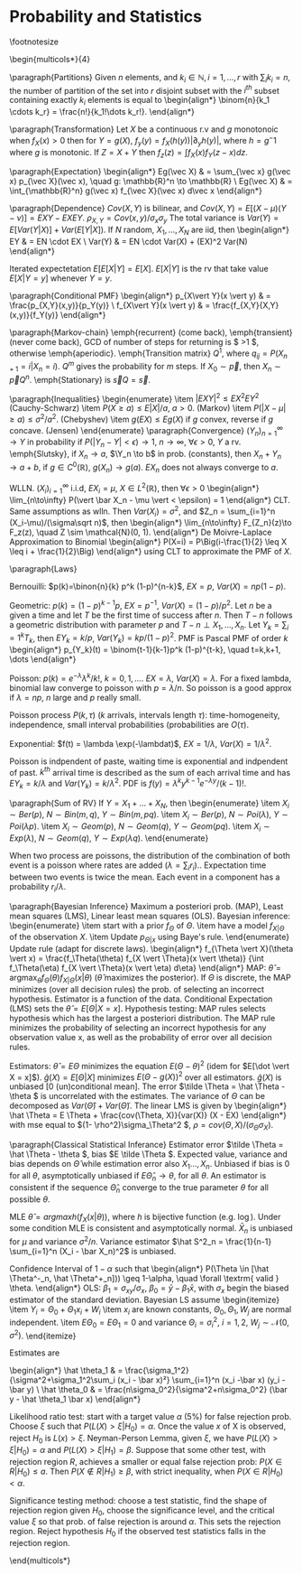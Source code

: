 # Probability and Statistics

\footnotesize

\begin{multicols*}{4}

\paragraph{Partitions}
Given $n$ elements, and $k_i \in \mathbb{N}, i=1, \dots, r$ with $\sum_i k_i = n$, the number
of partition of the set into $r$ disjoint subset with the $i^{th}$ subset
containing exactly $k_i$ elements is equal to
\begin{align*}
  \binom{n}{k_1 \cdots k_r} = \frac{n!}{k_1!\dots k_r!}.
\end{align*}

\paragraph{Transformation}
Let $X$ be a continuous r.v and $g$ monotonoic when $f_X(x) > 0$ then for
$Y=g(X)$, $f_y(y) = f_X(h(y))\vert \partial_yh(y)\vert$, where $h = g^-1$ where $g$
is monotonic. If $Z=X+Y$ then $f_z(z) = \int f_X(x)f_Y(z-x) dz$.

\paragraph{Expectation}
\begin{align*}
Eg(\vec X) & = \sum_{\vec x} g(\vec x) p_{\vec X}(\vec x), \quad g: \mathbb{R}^n \to \mathbb{R} \\
Eg(\vec X) & = \int_{\mathbb{R}^n} g(\vec x) f_{\vec X}(\vec x) d\vec x
\end{align*}

\paragraph{Dependence}
$Cov(X,Y)$ is bilinear, and $Cov(X,Y) = E[(X-\mu)(Y-\nu)] = EXY -
EXEY$. $\rho_{X,Y}=Cov(x,y)/\sigma_x\sigma_y$ The total variance is
$Var(Y) = E[Var(Y\vert X)] + Var(E[Y\vert X])$. If $N$ random,
$X_1, \dots, X_N$ are iid, then
\begin{align*}
  EY & = EN \cdot EX \\
  Var(Y) & = EN \cdot Var(X) + (EX)^2 Var(N)
\end{align*}

Iterated expectetation $E[E[X \vert Y] = E[X]$. $E[X\vert Y]$ is the rv that
take value $E[X \vert Y = y]$ whenever $Y=y$.

\paragraph{Conditional PMF}
\begin{align*}
p_{X\vert Y}(x \vert y) & = \frac{p_{X,Y}(x,y)}{p_Y(y)} \\
f_{X\vert Y}(x \vert y) & = \frac{f_{X,Y}{X,Y}(x,y)}{f_Y(y)}
\end{align*}

\paragraph{Markov-chain}
\emph{recurrent} (come back), \emph{transient} (never come back),
GCD of number of steps for returning is $ >1 $, otherwise \emph{aperiodic}.
\emph{Transition matrix} $Q^1$, where $q_{ij} = P(X_{n+1}=i\vert X_n =
i)$. $Q^m$ gives the probability for $m$ steps. If $X_0 \sim \vec p$, then
$X_n \sim \vec{p} Q^n$. \emph{Stationary} is $\vec sQ =  \vec s$.


\paragraph{Inequalities}
\begin{enumerate}
\item $\vert EXY \vert^2 \leq EX^2 EY^2$ (Cauchy-Schwarz)
\item $P(X \geq a) \leq E\vert X \vert / a$, $a> 0$. (Markov)
\item $P(\vert X-\mu \vert \geq a) \leq \sigma^2/a^2$. (Chebyshev)
\item $g(EX) \leq Eg(X)$ if $g$ convex, reverse if $g$ concave. (Jensen)
\end{enumerate}
\paragraph{Convergence}
$(Y_n)_{n=1}^\infty \to Y$ in probability if
$P(\vert Y_n - Y \vert < \epsilon) \to 1$, $n \to \infty$,
$\forall \epsilon > 0$, $Y$ a rv. \emph{Slutsky}, if $X_n \to a$, $\Y_n \to b$
in prob. (constants), then $X_n+Y_n \to a+b$, if $g\in C^0(\mathbb{R})$,
$g(X_n) \to g(a)$. $EX_n$ does not always converge to $a$.

WLLN. $(X_i)_{i=1}^\infty$ i.i.d, $EX_i = \mu$,
$X \in L^2(\mathbb{R})$, then $\forall \epsilon > 0$
\begin{align*}
\lim_{n\to\infty} P(\vert \bar X_n - \mu \vert < \epsilon) = 1
\end{align*}
CLT. Same assumptions as wlln. Then $Var(X_i) = \sigma^2$, and
$Z_n = \sum_{i=1}^n (X_i-\mu)/(\sigma\sqrt n)$, then
\begin{align*}
\lim_{n\to\infty} F_{Z_n}(z)\to F_z(z), \quad Z \sim \mathcal{N}(0, 1).
\end{align*}
De Moivre-Laplace Approximation to Binomial
\begin{align*}
  P(X=i) = P\Big(i-\frac{1}{2} \leq X \leq i + \frac{1}{2}\Big)
\end{align*}
using CLT to approximate the PMF of $X$.

\paragraph{Laws}

Bernouilli: $p(k)=\binon{n}{k} p^k (1-p)^{n-k}$, $EX=p$, $Var(X)=np(1-p)$.

Geometric: $p(k) = (1-p)^{k-1}p$, $EX = p^{-1}$, $Var(X)= (1-p)/p^2$.  Let $n$
be a given a time and let $T$ be the first time of success after $n$. Then
$T-n$ follows a geometric distribution with parameter $p$ and
$T - n \perp X_1, \dots,X_n$. Let $Y_k = \sum_i=1^k T_k$, then $EY_k=k/p$,
$Var(Y_k)=kp/(1-p)^2$. PMF is Pascal PMF of order $k$
\begin{align*}
  p_{Y_k}(t) = \binom{t-1}{k-1}p^k (1-p)^{t-k}, \quad t=k,k+1, \dots
\end{align*}

Poisson: $p(k) = e^{-\lambda} \lambda^k/k!$, $k=0,1,\dots$. $EX=\lambda$,
$Var(X)=\lambda$. For a fixed lambda, binomial law converge to poisson with
$p=\lambda/n$. So poisson is a good approx if $\lambda = np$, $n$ large and $p$
really small.

Poisson process $P(k, \tau)$ ($k$ arrivals, intervals length $\tau$):
time-homogeneity, independence, small interval probabilities (probabilities are
$O(\tau)$.

Exponential: $f(t) = \lambda \exp(-\lambdat)$, $EX = 1/\lambda$,
$Var(X)=1/\lambda^2$.

Poisson is indpendent of paste, waiting time is exponential and indpendent of
past. $k^{th}$ arrival time is described as the sum of each arrival time and
has $EY_k=k/\lambda$ and $Var(Y_k) = k/\lambda^2$. PDF is
$f(y) = \lambda^k y^{k-1} e^{-\lambda y}/(k-1)!$.

\paragraph{Sum of RV}
If $Y = X_1 + \dots + X_N$, then
\begin{enumerate}
\item $X_i \sim Ber(p)$, $N \sim Bin(m, q)$, $Y\sim Bin(m, pq)$.
\item $X_i \sim Ber(p)$, $N \sim Poi(\lambda)$, $Y\sim Poi(\lambda p)$.
\item $X_i \sim Geom(p)$, $N \sim Geom(q)$, $Y\sim Geom(pq)$.
\item $X_i \sim Exp(\lambda)$, $N \sim Geom(q)$, $Y\sim Exp(\lambda q)$.
\end{enumerate}

When two process are poissons, the distribution of the combination of both
event is a poisson where rates are added ($\lambda = \sum_i r_i$).. Expectation
time between two events is twice the mean. Each event in a component has a
probability $r_i/\lambda$.

\paragraph{Bayesian Inference} Maximum a posteriori prob. (MAP), Least mean
squares (LMS), Linear least mean squares (OLS). Bayesian inference:
\begin{enumerate}
\item start with a prior $f_\Theta$ of $\Theta$.
\item have a model $f_{X\vert \Theta}$ of the observation $X$.
\item Update $p_{\Theta\vert x}$ using Baye's rule.
\end{enumerate}
Update rule (adapt for discrete laws).
\begin{align*}
  f_{\Theta \vert X}(\theta \vert x) =
  \frac{f_\Theta(\theta) f_{X \vert \Theta}(x \vert \theta)}
  {\int f_\Theta(\eta) f_{X \vert \Theta}(x \vert \eta) d\eta}
\end{align*}
MAP:
$\hat\theta = \textrm{argmax}_\theta f_\Theta(\theta)f_{X\vert \Theta}(x\vert
\theta)$ ($\hat\theta$ maximizes the posterior). If $\Theta$ is discrete, the
MAP minimizes (over all decision rules) the prob. of selecting an incorrect
hypothesis. Estimator is a function of the data.  Conditional Expectation (LMS)
sets the $\hat \theta = E[\Theta \vert X = x]$. Hypothesis testing: MAP rules
selects hypothesis which has the largest a posteriori distribution. The MAP
rule minimizes the probability of selecting an incorrect hypothesis for any
observation value x, as well as the probability of error over all decision
rules.

Estimators: $\hat\theta = E\Theta$ minimizes the equation $E(\Theta-\theta)^2$
(idem for $E[\dot \vert X = x]$). $\hat g(X) = E[\Theta \vert X]$ minimizes
$E(\Theta - g(X))^2$ over all estimators. $\hat g(X)$ is unbiased [0
(un)conditional mean]. The error $\tilde \Theta = \hat \Theta - \theta $
is uncorrelated with the estimates. The variance of $\Theta$ can be decomposed as
$Var(\hat \Theta) + Var(\tilde \Theta)$. The linear LMS is given by
\begin{align*}
  \hat \Theta = E \Theta + \frac{cov(\Theta, X)}{var(X)} (X - EX)
\end{align*}
with mse equal to $(1- \rho^2)\sigma_\Theta^2 $,
$\rho = cov(\Theta, X)/(\sigma_\Theta\sigma_X)$.


\paragraph{Classical Statistical Inferance}
Estimator error $\tilde \Theta = \hat \Theta - \theta $, bias
$E \tilde \Theta $. Expected value, variance and bias depends on $\hat \Theta$
while estimation error also $X_1 \dots, X_n$. Unbiased if bias is 0 for all
$\theta$, asymptotically unbiased if $E\hat \Theta_n \to \theta$, for all
$\theta$. An estimator is consistent if the sequence $\hat \Theta_n$ converge
to the true parameter $\theta$ for all possible $\theta$.

MLE $\hat \theta = argmax h(f_X(x \vert \theta))$, where $h$ is bijective function
(e.g. $\log$). Under some condition MLE is consistent and asymptotically
normal. $\bar X_n$ is unbiased for $\mu$ and variance $\sigma^2/n$. Variance
estimator $\hat S^2_n = \frac{1}{n-1} \sum_{i=1}^n (X_i - \bar X_n)^2$ is
unbiased.

Confidence Interval of $1-\alpha$ such that
\begin{align*}
P(\Theta \in [\hat \Theta^-_n, \hat \Theta^+_n])) \geq 1-\alpha, \quad \forall \textrm{ valid } \theta.
\end{align*}
OLS: $\beta_1 = \sigma_{xy}/\sigma_x$, $\beta_0 = \bar y - \beta_1 \bar x$,
with $\sigma_x$ begin the biased estimator of the standard deviation. Bayesian LS assume
\begin{itemize}
\item $Y_i = \Theta_0 + \Theta_1 x_i + W_i$
\item $x_i$ are known constants, $\Theta_0, \Theta_1, W_j$ are normal independent.
\item $E\Theta_0 = E\Theta_1 = 0$ and variance $\Theta_i = \sigma_i^2$, $i=1,2$, $W_j \sim \mathcal{N}(0, \sigma^2)$.
\end{itemize}

Estimates are

\begin{align*}
  \hat \theta_1 & = \frac{\sigma_1^2}{\sigma^2+\sigma_1^2\sum_i (x_i - \bar x)²}
  \sum_{i=1}^n (x_i -\bar x) (y_i - \bar y) \\
  \hat \theta_0 & = \frac{n\sigma_0^2}{\sigma^2+n\sigma_0^2} (\bar y - \hat \theta_1 \bar x)
\end{align*}

Likelihood ratio test: start with a target value $\alpha$ (5\%) for false
rejection prob. Choose $\xi$ such that $P(L(X)>\xi \vert H_0) = \alpha$. Once
the value $x$ of X is observed, reject $H_0$ is $L(x) > \xi$. Neyman-Person
Lemma, given $\xi$, we have $P(L(X)>\xi \vert H_0) = \alpha$ and
$P(L(X)>\xi \vert H_1) = \beta$. Suppose that some other test, with rejection
region $R$, achieves a smaller or equal false rejection prob:
$P(X\in R \vert H_0) \leq a$. Then $P(X \notin R \vert H_1) \geq \beta$, with
strict inequality, when $P(X \in R \vert H_0) < \alpha$.

Significance testing method: choose a test statistic, find the shape of
rejection region given $H_0$, choose the significance level, and the critical
value $\xi$ so that prob. of false rejection is around $\alpha$. This sets the
rejection region. Reject hypothesis $H_0$ if the observed test statistics falls
in the rejection region.


\end{multicols*}
